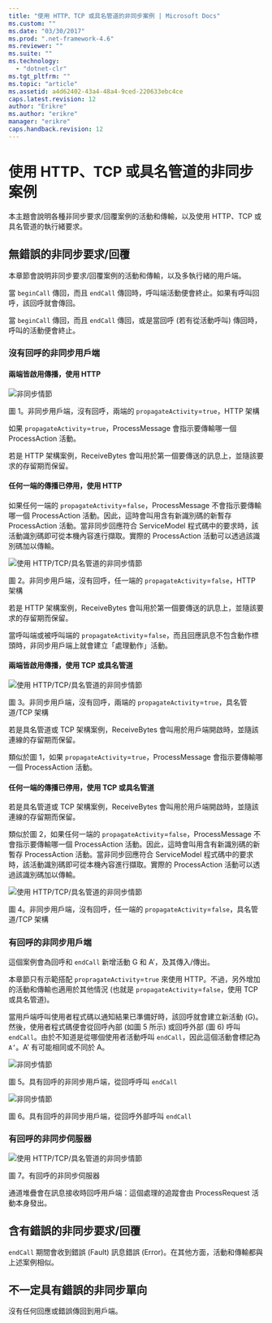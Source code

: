 ```yaml
---
title: "使用 HTTP、TCP 或具名管道的非同步案例 | Microsoft Docs"
ms.custom: ""
ms.date: "03/30/2017"
ms.prod: ".net-framework-4.6"
ms.reviewer: ""
ms.suite: ""
ms.technology: 
  - "dotnet-clr"
ms.tgt_pltfrm: ""
ms.topic: "article"
ms.assetid: a4d62402-43a4-48a4-9ced-220633ebc4ce
caps.latest.revision: 12
author: "Erikre"
ms.author: "erikre"
manager: "erikre"
caps.handback.revision: 12
---
```

# 使用 HTTP、TCP 或具名管道的非同步案例
本主題會說明各種非同步要求\/回覆案例的活動和傳輸，以及使用 HTTP、TCP 或具名管道的執行緒要求。  
  
## 無錯誤的非同步要求\/回覆  
 本章節會說明非同步要求\/回覆案例的活動和傳輸，以及多執行緒的用戶端。  
  
 當 `beginCall` 傳回，而且 `endCall` 傳回時，呼叫端活動便會終止。如果有呼叫回呼，該回呼就會傳回。  
  
 當 `beginCall` 傳回，而且 `endCall` 傳回，或是當回呼 \(若有從活動呼叫\) 傳回時，呼叫的活動便會終止。  
  
### 沒有回呼的非同步用戶端  
  
#### 兩端皆啟用傳播，使用 HTTP  
 ![非同步情節](../../../../../docs/framework/wcf/diagnostics/tracing/media/asyn1.gif "Asyn1")  
  
 圖 1。非同步用戶端，沒有回呼，兩端的 `propagateActivity`\=`true`，HTTP 架構  
  
 如果 `propagateActivity`\=`true`，ProcessMessage 會指示要傳輸哪一個 ProcessAction 活動。  
  
 若是 HTTP 架構案例，ReceiveBytes 會叫用於第一個要傳送的訊息上，並隨該要求的存留期而保留。  
  
#### 任何一端的傳播已停用，使用 HTTP  
 如果任何一端的 `propagateActivity`\=`false`，ProcessMessage 不會指示要傳輸哪一個 ProcessAction 活動。因此，這時會叫用含有新識別碼的新暫存 ProcessAction 活動。當非同步回應符合 ServiceModel 程式碼中的要求時，該活動識別碼即可從本機內容進行擷取。實際的 ProcessAction 活動可以透過該識別碼加以傳輸。  
  
 ![使用 HTTP&#47;TCP&#47;具名管道的非同步情節](../../../../../docs/framework/wcf/diagnostics/tracing/media/async2.gif "Async2")  
  
 圖 2。非同步用戶端，沒有回呼，任一端的 `propagateActivity`\=`false`，HTTP 架構  
  
 若是 HTTP 架構案例，ReceiveBytes 會叫用於第一個要傳送的訊息上，並隨該要求的存留期而保留。  
  
 當呼叫端或被呼叫端的 `propagateActivity`\=`false`，而且回應訊息不包含動作標頭時，非同步用戶端上就會建立「處理動作」活動。  
  
#### 兩端皆啟用傳播，使用 TCP 或具名管道  
 ![使用 HTTP&#47;TCP&#47;具名管道的非同步情節](../../../../../docs/framework/wcf/diagnostics/tracing/media/async3.gif "Async3")  
  
 圖 3。非同步用戶端，沒有回呼，兩端的 `propagateActivity`\=`true`，具名管道\/TCP 架構  
  
 若是具名管道或 TCP 架構案例，ReceiveBytes 會叫用於用戶端開啟時，並隨該連線的存留期而保留。  
  
 類似於圖 1，如果 `propagateActivity`\=`true`，ProcessMessage 會指示要傳輸哪一個 ProcessAction 活動。  
  
#### 任何一端的傳播已停用，使用 TCP 或具名管道  
 若是具名管道或 TCP 架構案例，ReceiveBytes 會叫用於用戶端開啟時，並隨該連線的存留期而保留。  
  
 類似於圖 2，如果任何一端的 `propagateActivity`\=`false`，ProcessMessage 不會指示要傳輸哪一個 ProcessAction 活動。因此，這時會叫用含有新識別碼的新暫存 ProcessAction 活動。當非同步回應符合 ServiceModel 程式碼中的要求時，該活動識別碼即可從本機內容進行擷取。實際的 ProcessAction 活動可以透過該識別碼加以傳輸。  
  
 ![使用 HTTP&#47;TCP&#47;具名管道的非同步情節](../../../../../docs/framework/wcf/diagnostics/tracing/media/async4.gif "Async4")  
  
 圖 4。非同步用戶端，沒有回呼，任一端的 `propagateActivity`\=`false`，具名管道\/TCP 架構  
  
### 有回呼的非同步用戶端  
 這個案例會為回呼和 `endCall` 新增活動 G 和 A’，及其傳入\/傳出。  
  
 本章節只有示範搭配 `propragateActivity`\=`true` 來使用 HTTP。不過，另外增加的活動和傳輸也適用於其他情況 \(也就是 `propagateActivity`\=`false`，使用 TCP 或具名管道\)。  
  
 當用戶端呼叫使用者程式碼以通知結果已準備好時，該回呼就會建立新活動 \(G\)。然後，使用者程式碼便會從回呼內部 \(如圖 5 所示\) 或回呼外部 \(圖 6\) 呼叫 `endCall`。由於不知道是從哪個使用者活動呼叫 `endCall`，因此這個活動會標記為 `A’`。A’ 有可能相同或不同於 A。  
  
 ![非同步情節](../../../../../docs/framework/wcf/diagnostics/tracing/media/asynccallback1.gif "AsyncCallback1")  
  
 圖 5。具有回呼的非同步用戶端，從回呼呼叫 `endCall`  
  
 ![非同步情節](../../../../../docs/framework/wcf/diagnostics/tracing/media/asynccallback2.gif "AsyncCallback2")  
  
 圖 6。具有回呼的非同步用戶端，從回呼外部呼叫 `endCall`  
  
### 有回呼的非同步伺服器  
 ![使用 HTTP&#47;TCP&#47;具名管道的非同步情節](../../../../../docs/framework/wcf/diagnostics/tracing/media/aynchserver.gif "AynchServer")  
  
 圖 7。有回呼的非同步伺服器  
  
 通道堆疊會在訊息接收時回呼用戶端：這個處理的追蹤會由 ProcessRequest 活動本身發出。  
  
## 含有錯誤的非同步要求\/回覆  
 `endCall` 期間會收到錯誤 \(Fault\) 訊息錯誤 \(Error\)。在其他方面，活動和傳輸都與上述案例相似。  
  
## 不一定具有錯誤的非同步單向  
 沒有任何回應或錯誤傳回到用戶端。